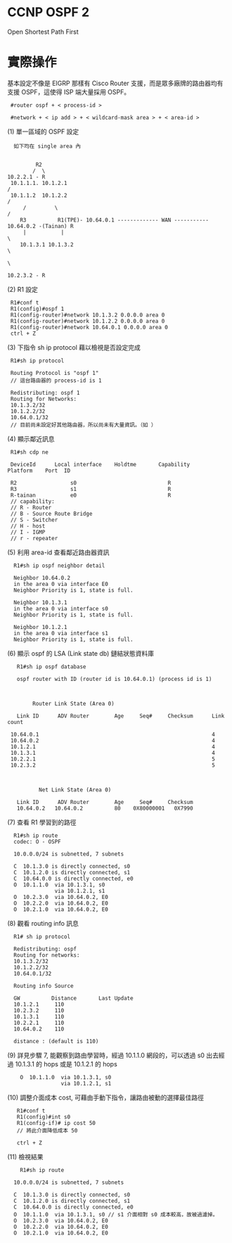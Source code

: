 # CCNP OSPF 2
Open Shortest Path First

# 實際操作

基本設定不像是 EIGRP 那樣有 Cisco Router 支援，而是眾多廠牌的路由器均有支援 OSPF，這使得 ISP 端大量採用 OSPF。

     #router ospf + < process-id >
     
     #network + < ip add > + < wildcard-mask area > + < area-id >
 
(1) 單一區域的 OSPF 設定



      如下均在 single area 內


             R2
            /  \                                                                             10.2.2.1 - R
     10.1.1.1. 10.1.2.1                                                                     /
     10.1.1.2  10.1.2.2                                                                    /   
         /         \                                                                      /
        R3          R1(TPE)- 10.64.0.1 ------------- WAN ----------- 10.64.0.2 -(Tainan) R                        
         |           |                                                                    \
        10.1.3.1 10.1.3.2                                                                  \
                                                                                            \
                                                                                             10.2.3.2 - R
 (2) R1 設定
 
     R1#conf t
     R1(config)#ospf 1
     R1(config-router)#network 10.1.3.2 0.0.0.0 area 0
     R1(config-router)#network 10.1.2.2 0.0.0.0 area 0
     R1(config-router)#network 10.64.0.1 0.0.0.0 area 0
     ctrl + Z
     
     
 (3) 下指令 sh ip protocol 藉以檢視是否設定完成
 
     R1#sh ip protocol
     
     Routing Protocol is "ospf 1" 
     // 這台路由器的 process-id is 1
     
     Redistributing: ospf 1
     Routing for Networks:
     10.1.3.2/32
     10.1.2.2/32
     10.64.0.1/32
     // 目前尚未設定好其他路由器，所以尚未有大量資訊。（如 ）
     
 (4) 顯示鄰近訊息
 
     R1#sh cdp ne
     
     DeviceId      Local interface    Holdtme       Capability      Platform    Port  ID
     
     R2                 s0                             R
     R3                 s1                             R
     R-tainan           e0                             R
     // capability:
     // R - Router
     // B - Source Route Bridge
     // S - Switcher
     // H - host
     // I - IGMP
     // r - repeater
 
 (5) 利用 area-id 查看鄰近路由器資訊
      
      R1#sh ip ospf neighbor detail
      
      Neighbor 10.64.0.2
      in the area 0 via interface E0
      Neighbor Priority is 1, state is full.
      
      Neighbor 10.1.3.1
      in the area 0 via interface s0
      Neighbor Priority is 1, state is full.
      
      Neighbor 10.1.2.1
      in the area 0 via interface s1
      Neighbor Priority is 1, state is full.
      
 (6) 顯示 ospf 的 LSA (Link state db) 鏈結狀態資料庫
 
       R1#sh ip ospf database
       
       ospf router with ID (router id is 10.64.0.1) (process id is 1)

       
          
            Router Link State (Area 0)
       
       Link ID      ADV Router        Age     Seq#     Checksum      Link count
       
     10.64.0.1                                                       4
     10.64.0.2                                                       4
     10.1.2.1                                                        4
     10.1.3.1                                                        4
     10.2.2.1                                                        5
     10.2.3.2                                                        5
       
       
       
              Net Link State (Area 0)
       
       Link ID      ADV Router        Age     Seq#     Checksum     
       10.64.0.2   10.64.0.2          80    0X80000001   0X7990
       
 (7) 查看 R1 學習到的路徑
 
      R1#sh ip route
      codec: O - OSPF
      
      10.0.0.0/24 is subnetted, 7 subnets
      
      C  10.1.3.0 is directly connected, s0
      C  10.1.2.0 is directly connected, s1
      C  10.64.0.0 is directly connected, e0
      O  10.1.1.0  via 10.1.3.1, s0
                   via 10.1.2.1, s1
      O  10.2.3.0  via 10.64.0.2, E0
      O  10.2.2.0  via 10.64.0.2, E0
      O  10.2.1.0  via 10.64.0.2, E0
      
  (8) 觀看 routing info 訊息
      
      
      R1# sh ip protocol
      
      Redistributing: ospf
      Routing for networks:
      10.1.3.2/32
      10.1.2.2/32
      10.64.0.1/32
      
      Routing info Source
      
      GW          Distance       Last Update
      10.1.2.1     110
      10.2.3.2     110
      10.1.3.1     110
      10.2.2.1     110
      10.64.0.2    110
      
      distance : (default is 110)

  (9) 詳見步驟 7, 能觀察到路由學習時，經過 10.1.1.0 網段的，可以透過 s0 出去經過 10.1.3.1 的 hops 或是 10.1.2.1 的 hops
  
        O  10.1.1.0  via 10.1.3.1, s0
                     via 10.1.2.1, s1
   
  (10) 調整介面成本 cost, 可藉由手動下指令，讓路由被動的選擇最佳路徑
  
       R1#conf t
       R1(config)#int s0
       R1(config-if)# ip cost 50
       // 將此介面降低成本 50
       
       ctrl + Z
       
      
   (11) 檢視結果
   
        R1#sh ip route
        
      10.0.0.0/24 is subnetted, 7 subnets
      
      C  10.1.3.0 is directly connected, s0
      C  10.1.2.0 is directly connected, s1
      C  10.64.0.0 is directly connected, e0
      O  10.1.1.0  via 10.1.3.1, s0 // s1 介面相對 s0 成本較高，故被過濾掉。
      O  10.2.3.0  via 10.64.0.2, E0
      O  10.2.2.0  via 10.64.0.2, E0
      O  10.2.1.0  via 10.64.0.2, E0
        
       
   
   

